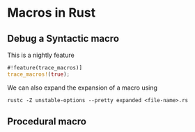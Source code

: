 # Macros in Rust

## Debug a Syntactic macro

This is a nightly feature

```rust
#!feature(trace_macros)]
trace_macros!(true);
```

We can also expand the expansion of a macro using

`rustc -Z unstable-options --pretty expanded <file-name>.rs`

## Procedural macro


